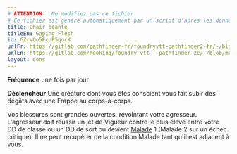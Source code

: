 ```yaml
---
# ATTENTION : Ne modifiez pas ce fichier
# Ce fichier est généré automatiquement par un script d'après les données du module Foundry VTT officiel et de sa traduction
title: Chair béante
titleEn: Gaping Flesh
id: GZrvQo5FcoP5qocX
urlFr: https://gitlab.com/pathfinder-fr/foundryvtt-pathfinder2-fr/-/blob/master/data/feats/GZrvQo5FcoP5qocX.htm
urlEn: https://gitlab.com/hooking/foundry-vtt---pathfinder-2e/-/blob/master/packs/data/feats.db/gaping-flesh.json
layout: dons
---
```

**Fréquence** une fois par jour

**Déclencheur** Une créature dont vous êtes conscient vous fait subir des dégâts avec une Frappe au corps-à-corps.

Vos blessures sont grandes ouvertes, révolntant votre agresseur. L'agresseur doit réussir un jet de Vigueur contre le plus élevé entre votre DD de classe ou un DD de sort ou devient [Malade](../conditions/malade.html) 1 (Malade 2 sur un échec critique). Il ne peut récupérer de la condition Malade tant qu'il est adjacent à vous.
